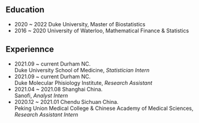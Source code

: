 
## Education
* 2020 ~ 2022 Duke University, Master of Biostatistics  
* 2016 ~ 2020 University of Waterloo, Mathematical Finance & Statistics

## Experiennce
* 2021.09 ~ current Durham NC.  
Duke University School of Medicine, *Statistician Intern*  
* 2021.09 ~ current Durham NC.    
Duke Molecular Phisiology Institute, *Research Assistant*
* 2021.04 ~ 2021.08 Shanghai China.  
Sanofi, *Analyst Intern*
* 2020.12 ~ 2021.01 Chendu Sichuan China.  
Peking Union Medical College & Chinese Academy of Medical Sciences, *Research Assistant Intern*

